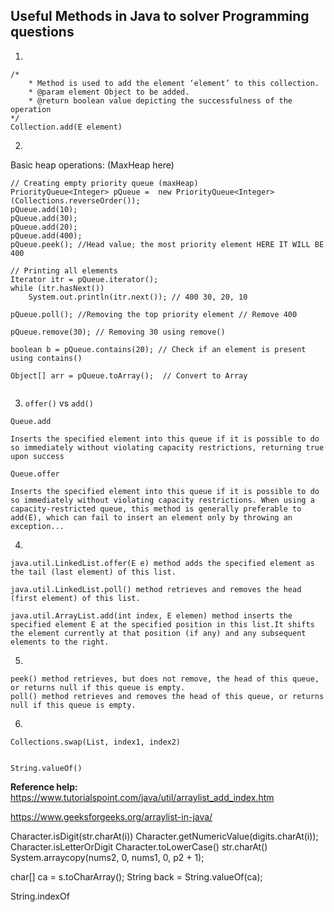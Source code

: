 ## Useful Methods in Java to solver Programming questions

1.
```
/*
    * Method is used to add the element ‘element’ to this collection.
    * @param element Object to be added.
    * @return boolean value depicting the successfulness of the operation
*/
Collection.add(E element)
```
2.
Basic heap operations: (MaxHeap here)
```
// Creating empty priority queue (maxHeap)
PriorityQueue<Integer> pQueue =  new PriorityQueue<Integer>(Collections.reverseOrder()); 
pQueue.add(10); 
pQueue.add(30); 
pQueue.add(20); 
pQueue.add(400);
pQueue.peek(); //Head value; the most priority element HERE IT WILL BE 400

// Printing all elements 
Iterator itr = pQueue.iterator();
while (itr.hasNext())
    System.out.println(itr.next()); // 400 30, 20, 10

pQueue.poll(); //Removing the top priority element // Remove 400

pQueue.remove(30); // Removing 30 using remove() 

boolean b = pQueue.contains(20); // Check if an element is present using contains()

Object[] arr = pQueue.toArray();  // Convert to Array
  
```

3. ```offer()``` vs ```add()```
```
Queue.add

Inserts the specified element into this queue if it is possible to do so immediately without violating capacity restrictions, returning true upon success

Queue.offer

Inserts the specified element into this queue if it is possible to do so immediately without violating capacity restrictions. When using a capacity-restricted queue, this method is generally preferable to add(E), which can fail to insert an element only by throwing an exception...
```
4. 
```
java.util.LinkedList.offer(E e) method adds the specified element as the tail (last element) of this list.

java.util.LinkedList.poll() method retrieves and removes the head (first element) of this list.

java.util.ArrayList.add(int index, E elemen) method inserts the specified element E at the specified position in this list.It shifts the element currently at that position (if any) and any subsequent elements to the right.
```

5.
```
peek() method retrieves, but does not remove, the head of this queue, or returns null if this queue is empty.
poll() method retrieves and removes the head of this queue, or returns null if this queue is empty.
```

6.
```
Collections.swap(List, index1, index2)
```

```
```

```
String.valueOf()
```

**Reference help:** 
https://www.tutorialspoint.com/java/util/arraylist_add_index.htm

https://www.geeksforgeeks.org/arraylist-in-java/



Character.isDigit(str.charAt(i))
Character.getNumericValue(digits.charAt(i));
Character.isLetterOrDigit
Character.toLowerCase()
str.charAt()
 System.arraycopy(nums2, 0, nums1, 0, p2 + 1);

char[] ca = s.toCharArray();
String back = String.valueOf(ca);


String.indexOf
